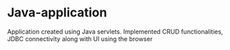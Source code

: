 # Java-application
 Application created using Java servlets. Implemented CRUD functionalities, JDBC connectivity along with UI using the browser
